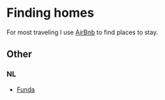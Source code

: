 # Finding homes
For most traveling I use [AirBnb](https://www.airbnb.com) to find places to stay.

## Other
### NL
- [Funda](https://www.funda.nl)